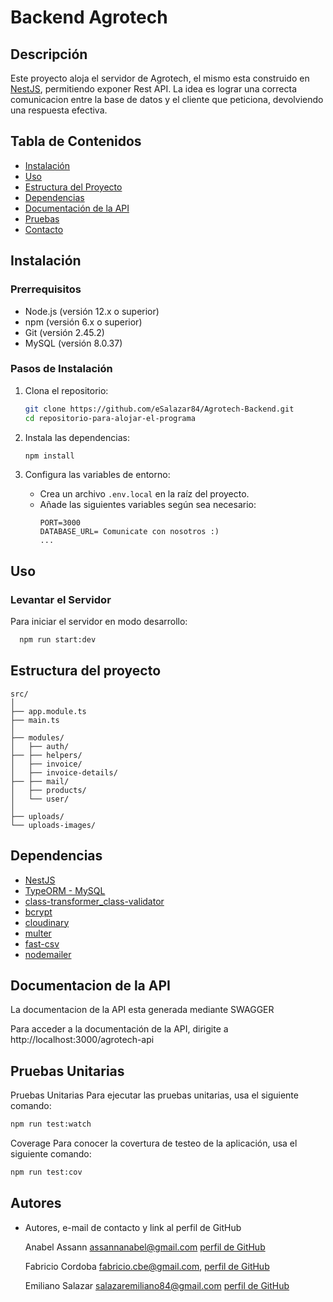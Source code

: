 # Backend Agrotech

## Descripción

Este proyecto aloja el servidor de Agrotech, el mismo esta construido en [NestJS](https://nestjs.com/), permitiendo exponer Rest API. La idea es lograr una correcta comunicacion 
entre la base de datos y el cliente que peticiona, devolviendo una respuesta efectiva.

## Tabla de Contenidos

- [Instalación](#instalación)
- [Uso](#uso)
- [Estructura del Proyecto](#estructura-del-proyecto)
- [Dependencias](#dependencias)
- [Documentación de la API](#documentación-de-la-api)
- [Pruebas](#pruebas)
- [Contacto](#contacto)

## Instalación

### Prerrequisitos

- Node.js (versión 12.x o superior)
- npm (versión 6.x o superior)
- Git (versión 2.45.2)
- MySQL (versión 8.0.37)

### Pasos de Instalación

1. Clona el repositorio:
    ```bash
    git clone https://github.com/eSalazar84/Agrotech-Backend.git
    cd repositorio-para-alojar-el-programa
    ```

2. Instala las dependencias:
    ```bash
    npm install
    ```

3. Configura las variables de entorno:
    - Crea un archivo `.env.local` en la raíz del proyecto.
    - Añade las siguientes variables según sea necesario:
      ```env
      PORT=3000
      DATABASE_URL= Comunicate con nosotros :)
      ...
      ```

## Uso

### Levantar el Servidor

Para iniciar el servidor en modo desarrollo:

``` bash
  npm run start:dev
  ```

## Estructura del proyecto

```
src/
│
├── app.module.ts
├── main.ts
│
├── modules/
│   ├── auth/
├── ├── helpers/
│   ├── invoice/
│   ├── invoice-details/
├── ├── mail/
│   ├── products/
│   └── user/
│
├── uploads/
└── uploads-images/
```

## Dependencias

- [NestJS](https://nestjs.com/)
- [TypeORM - MySQL](https://docs.nestjs.com/techniques/database)
- [class-transformer_class-validator](https://docs.nestjs.com/techniques/validation)
- [bcrypt](https://docs.nestjs.com/security/encryption-and-hashing)
- [cloudinary](https://cloudinary.com/documentation/node_integration)
- [multer](https://docs.nestjs.com/techniques/file-upload#array-of-files)
- [fast-csv](https://www.npmjs.com/package/fast-csv)
- [nodemailer](https://www.nodemailer.com/)



## Documentacion de la API

La documentacion de la API esta generada mediante SWAGGER

Para acceder a la documentación de la API, dirigite a http://localhost:3000/agrotech-api

## Pruebas Unitarias

Pruebas Unitarias
Para ejecutar las pruebas unitarias, usa el siguiente comando:

``` bash
npm run test:watch
```

Coverage
Para conocer la covertura de testeo de la aplicación, usa el siguiente comando:

``` bash
npm run test:cov
```

## Autores

 - Autores, e-mail de contacto y link al perfil de GitHub 

    Anabel Assann 
      assannanabel@gmail.com
      [perfil de GitHub](https://github.com/AssannAnabel)      

    Fabricio Cordoba
      fabricio.cbe@gmail.com, 
      [perfil de GitHub](https://github.com/FabricioCordoba)

    Emiliano Salazar
      salazaremiliano84@gmail.com
      [perfil de GitHub](https://github.com/eSalazar84)


